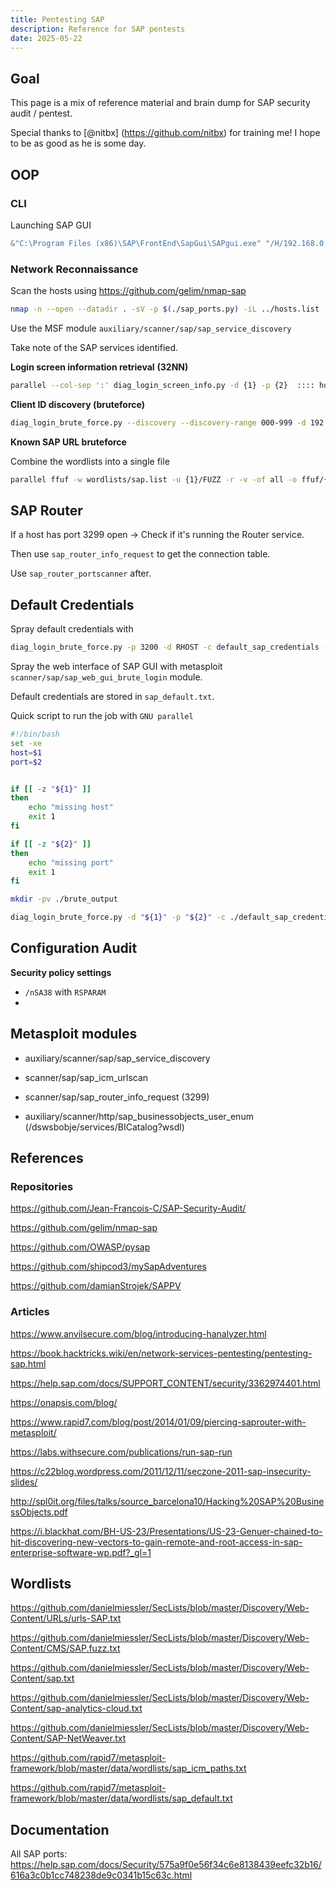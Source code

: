 ```yaml
---
title: Pentesting SAP
description: Reference for SAP pentests
date: 2025-05-22
---
```


## Goal

This page is a mix of reference material and brain dump for SAP security audit / pentest.

Special thanks to [@nitbx] (https://github.com/nitbx) for training me! I hope to be as good as he is some day.



## OOP

### CLI

Launching SAP GUI

```powershell
&"C:\Program Files (x86)\SAP\FrontEnd\SapGui\SAPgui.exe" "/H/192.168.0.2/S/3201"
```



### Network Reconnaissance

Scan the hosts using https://github.com/gelim/nmap-sap

```bash
nmap -n --open --datadir . -sV -p $(./sap_ports.py) -iL ../hosts.list  --open -oA ../nmap/sap_services
```

Use the MSF module `auxiliary/scanner/sap/sap_service_discovery` 

Take note of the SAP services identified.

**Login screen information retrieval** **(32NN)**

```bash
parallel --col-sep ':' diag_login_screen_info.py -d {1} -p {2}  :::: hosts_v1.list | tee login_screen/output_1
```

**Client ID discovery (bruteforce)**

```bash
diag_login_brute_force.py --discovery --discovery-range 000-999 -d 192.168.224.219
```



**Known SAP URL bruteforce**

Combine the wordlists into a single file

```bash
parallel ffuf -w wordlists/sap.list -u {1}/FUZZ -r -v -of all -o ffuf/{#} :::: pdiscovery/sap_services.httpx
```



## SAP Router

If a host has port 3299 open -> Check if it's running the Router service.

Then use `sap_router_info_request` to get the connection table.

Use `sap_router_portscanner` after.



## Default Credentials

Spray default credentials with 

```bash
diag_login_brute_force.py -p 3200 -d RHOST -c default_sap_credentials --verbose | tee ./default_creds_spray_RHOST_3200.output
```

Spray the web interface of SAP GUI with metasploit `scanner/sap/sap_web_gui_brute_login` module.

Default credentials are stored in `sap_default.txt`.



Quick script to run the job with `GNU parallel`

```bash
#!/bin/bash
set -xe
host=$1
port=$2


if [[ -z "${1}" ]]
then
    echo "missing host"
    exit 1
fi

if [[ -z "${2}" ]]
then
    echo "missing port"
    exit 1
fi

mkdir -pv ./brute_output

diag_login_brute_force.py -d "${1}" -p "${2}" -c ./default_sap_credentials --discovery --discovery-range 000-999 --verbose | tee -a "./brute_output/${1}_${2}.output"
```





## Configuration Audit

**Security policy settings**

- `/nSA38` with `RSPARAM`
- 



## Metasploit modules

- auxiliary/scanner/sap/sap_service_discovery

- scanner/sap/sap_icm_urlscan
- scanner/sap/sap_router_info_request (3299)
- auxiliary/scanner/http/sap_businessobjects_user_enum (/dswsbobje/services/BICatalog?wsdl)



## References

### Repositories

https://github.com/Jean-Francois-C/SAP-Security-Audit/

https://github.com/gelim/nmap-sap

https://github.com/OWASP/pysap

https://github.com/shipcod3/mySapAdventures

https://github.com/damianStrojek/SAPPV

### Articles

https://www.anvilsecure.com/blog/introducing-hanalyzer.html

https://book.hacktricks.wiki/en/network-services-pentesting/pentesting-sap.html

https://help.sap.com/docs/SUPPORT_CONTENT/security/3362974401.html

https://onapsis.com/blog/

https://www.rapid7.com/blog/post/2014/01/09/piercing-saprouter-with-metasploit/

https://labs.withsecure.com/publications/run-sap-run

https://c22blog.wordpress.com/2011/12/11/seczone-2011-sap-insecurity-slides/

http://spl0it.org/files/talks/source_barcelona10/Hacking%20SAP%20BusinessObjects.pdf

https://i.blackhat.com/BH-US-23/Presentations/US-23-Genuer-chained-to-hit-discovering-new-vectors-to-gain-remote-and-root-access-in-sap-enterprise-software-wp.pdf?_gl=1

## Wordlists

https://github.com/danielmiessler/SecLists/blob/master/Discovery/Web-Content/URLs/urls-SAP.txt

https://github.com/danielmiessler/SecLists/blob/master/Discovery/Web-Content/CMS/SAP.fuzz.txt

https://github.com/danielmiessler/SecLists/blob/master/Discovery/Web-Content/sap.txt

https://github.com/danielmiessler/SecLists/blob/master/Discovery/Web-Content/sap-analytics-cloud.txt

https://github.com/danielmiessler/SecLists/blob/master/Discovery/Web-Content/SAP-NetWeaver.txt

https://github.com/rapid7/metasploit-framework/blob/master/data/wordlists/sap_icm_paths.txt

https://github.com/rapid7/metasploit-framework/blob/master/data/wordlists/sap_default.txt



## Documentation

All SAP ports: https://help.sap.com/docs/Security/575a9f0e56f34c6e8138439eefc32b16/616a3c0b1cc748238de9c0341b15c63c.html
